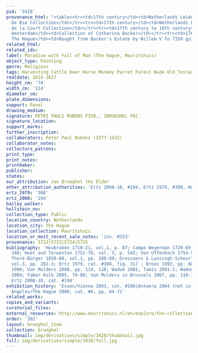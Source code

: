 ```yaml
---
pid: '3428'
provenance_html: "<table><tr><td>17th century</td><td>Netherlands Leiden</td><td>Possibly
  De Bie Collection</td></tr><tr><td>17th century</td><td>Netherlands Leiden</td><td>Pieter
  de la Court Collection</td></tr><tr><td>17th century to 18th century</td><td>Netherlands
  Amsterdam</td><td>Collection of Catharina Backer</td></tr><tr><td>1766</td><td>Netherlands
  The Hague</td><td>Bought from Backer's Estate by Willem V fo 7350 guilders</td></tr></table>"
related_html: 
related_ids: 
label: Paradise with Fall of Man (The Hague, Mauritshuis)
object_type: Painting
genre: Religious
tags: Harvesting Cattle Deer Horse Monkey Parrot Forest Nude Old_Testament Paradise
realdate: 1614-1617
height_cm: '74'
width_cm: '114'
diameter_cm: 
plate_dimensions: 
support: Panel
drawing_medium: 
signature: PETRI PAULI RUBENS FIGR., IBRUEGHEL FEC.
signature_location: 
support_marks: 
further_inscription: 
collaborators: Peter Paul Rubens (1577-1632)
collaborator_notes: 
collectors_patrons: 
print_type: 
print_notes: 
printmaker: 
publisher: 
states: 
our_attribution: Jan Brueghel the Elder
other_attribution_authorities: 'Ertz 2008-10, #194, Ertz 1979, #308, Honig database'
ertz_1979: '308'
ertz_2008: '194'
bailey_walker: 
hollstein_no: 
collection_type: Public
location_country: Netherlands
location_city: The Hague
location_collection: Mauritshuis
location_or_most_recent_sale_notes: 'inv. #253'
provenance: 5722|5723|5724|5725
bibliography: 'Houbraken 1718-21, vol.1, p. 87; Campo Weyerman 1729-69, vol.1, p.
  348; Hoet and Terwesten 1752-70, vol. 3, p. 542; Von Uffenbach 1754-54, vol.3, p.421;
  Thoré-Bürger 1858-60, vol.1, pp. 288-89; Drossaers & Lunsingh-Scheurleer 1974-76,
  vol.3, pp. 202-3; Ertz 1979, cat. #308, fig. 317 ; Broos 1993, pp. 88-95; Beaujean
  1996; Van Mulders 2000, pp. 114, 118; Wadum 2001; Tamis 2001-2; Wadum 2002; Honig
  2004; Faber Kolb 2005, 78-80; Van Mulders in Brussels 2007, pp. 110-11, fig. 3;
  Ertz 2008-10, cat. #194'
exhibition_history: 'Essen/Vienna 2003, cat. #106|Antwerp 2004 (not in catalogue)|Los
  Angeles/The Hague 2006, cat. #4, pp. 64-71'
related_works: 
copies_and_variants: 
curatorial_files: 
external_resources: http://www.mauritshuis.nl/en/explore/the-collection/artworks/the-garden-of-eden-with-the-fall-of-man-253/
order: '302'
layout: brueghel_item
collection: brueghel
thumbnail: img/derivatives/simple/3428/thumbnail.jpg
full: img/derivatives/simple/3428/full.jpg
---
```

